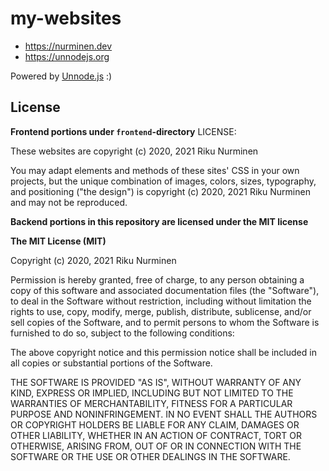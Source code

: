 # my-websites

- https://nurminen.dev
- https://unnodejs.org

Powered by [Unnode.js](https://unnodejs.org) :)

## License

**Frontend portions under `frontend`-directory** LICENSE:

These websites are copyright (c) 2020, 2021 Riku Nurminen

You may adapt elements and methods of these sites' CSS in your own projects,
but the unique combination of images, colors, sizes, typography, and positioning
("the design") is copyright (c) 2020, 2021 Riku Nurminen and may not be reproduced.

**Backend portions in this repository are licensed under the MIT license**

**The MIT License (MIT)**

Copyright (c) 2020, 2021 Riku Nurminen 

Permission is hereby granted, free of charge, to any person obtaining a copy of this software and associated documentation files (the "Software"), to deal in the Software without restriction, including without limitation the rights to use, copy, modify, merge, publish, distribute, sublicense, and/or sell copies of the Software, and to permit persons to whom the Software is furnished to do so, subject to the following conditions:

The above copyright notice and this permission notice shall be included in all copies or substantial portions of the Software.

THE SOFTWARE IS PROVIDED "AS IS", WITHOUT WARRANTY OF ANY KIND, EXPRESS OR IMPLIED, INCLUDING BUT NOT LIMITED TO THE WARRANTIES OF MERCHANTABILITY, FITNESS FOR A PARTICULAR PURPOSE AND NONINFRINGEMENT. IN NO EVENT SHALL THE AUTHORS OR COPYRIGHT HOLDERS BE LIABLE FOR ANY CLAIM, DAMAGES OR OTHER LIABILITY, WHETHER IN AN ACTION OF CONTRACT, TORT OR OTHERWISE, ARISING FROM, OUT OF OR IN CONNECTION WITH THE SOFTWARE OR THE USE OR OTHER DEALINGS IN THE SOFTWARE.
